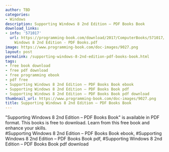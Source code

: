 ```yaml
---
author: TBD
categories:
- Windows
description: Supporting Windows 8 2nd Edition – PDF Books Book
download_links:
- info: '571017'
  url: https://programming-book.com/download/2017/ComputerBooks/571017/Supporting
    Windows 8 2nd Edition - PDF Books.pdf
image: https://www.programming-book.com/doc-images/9027.png
layout: post
permalink: /supporting-windows-8-2nd-edition-pdf-books-book.html
tags:
- free book download
- free pdf download
- free programming ebook
- pdf free
- Supporting Windows 8 2nd Edition – PDF Books Book ebook
- Supporting Windows 8 2nd Edition – PDF Books Book pdf
- Supporting Windows 8 2nd Edition – PDF Books Book pdf download
thumbnail_url: https://www.programming-book.com/doc-images/9027.png
title: Supporting Windows 8 2nd Edition – PDF Books Book
---
```


 
<div class="item-desc text-justify">
  "Supporting Windows 8 2nd Edition – PDF Books Book" is available in PDF format. This books is free to download. Learn from this free book and enhance your skills.
  <br>
  #Supporting Windows 8 2nd Edition – PDF Books Book ebook, #Supporting Windows 8 2nd Edition – PDF Books Book pdf, #Supporting Windows 8 2nd Edition – PDF Books Book pdf download
</div>
